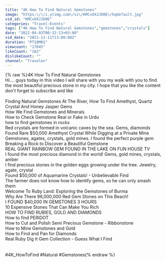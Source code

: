 ```yaml
---
title: "4K How To Find Natural Gemstones"
image: "https:\/\/i.ytimg.com\/vi\/KMCvOXJJD0E\/hqdefault.jpg"
vid_id: "KMCvOXJJD0E"
categories: "Travel-Events"
tags: ["4K How To Find Natural Gemstones","gemstones","crystals"]
date: "2022-04-03T00:32:13+03:00"
vid_date: "2021-12-11T13:00:08Z"
duration: "PT10M6S"
viewcount: "17045"
likeCount: "182"
dislikeCount: ""
channel: "Travelex"
---
```

{% raw %}4K How To Find Natural Gemstones <br />Hi.... guys today in this video I will share with you my walk with you to find the most beautiful precious stone in my city. I hope that you like the content <br />                              don't forget to subscribe and like<br /><br />Finding Natural Gemstones At The River, How To Find Amethyst, Quartz Crystal And Honey Jasper Gems<br />How We Find Gemstones and Minerals<br />How to Check Gemstone Real or Fake in Urdu<br />how to find gemstones in rocks <br />Red crystals are formed in volcanic caves by the sea. Gems, diamonds<br />Found Rare $50,000 Amethyst Crystal While Digging at a Private Mine<br />Gemstones, agates, crystals, gold mines. I found the perfect purple gem<br />Breaking a Rock to Discover a Beautiful Gemstone<br />REAL GIANT RAINBOW GEM FOUND IN THE LAKE ON FUN HOUSE TV<br /> I found the most precious diamond in the world! Gems, gold mines, crystals, amber<br />I find precious stones in the golden eggs growing under the tree. Jewelry, agate, crystal<br />Found $50,000 of Aquamarine Crystals! - Unbelievable Find<br />The farmer does not know how to identify gems, so he can only smash them<br />Welcome To Ruby Land: Exploring the Gemstones of Burma<br />Why Are There 96,000,000 Red Gem Stones on This Beach!<br />I FOUND $40,000 IN GEMSTONES 3 HOURS<br />10 Expensive Stones That Can Make You Rich<br />HOW TO FIND RUBIES, GOLD AND DIAMONDS<br />How to find PERIDOT<br />How to Cut and Polish Semi Precious Gemstone - Ribbonstone<br />How to Mine Gemstones and Gold<br />How to Find and Pan for Diamonds<br />Real Ruby Dig It Gem Collection - Guess What I Find<br /><br /><br />#4K_HowToFind  #Natural  #Gemstones{% endraw %}
